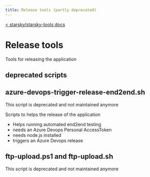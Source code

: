 ```yaml
---
title: Release tools (partly deprecated)
---
```


[< starsky/starsky-tools docs](../readme.md)

# Release tools

Tools for releasing the application

## deprecated scripts

## azure-devops-trigger-release-end2end.sh

This script is deprecated and not maintained anymore

Scripts to helps the release of the application

-   Helps running automated end2end testing
-   needs an Azure Devops Personal AccessToken
-   needs node.js installed
-   triggers an Azure Devops release

## ftp-upload.ps1 and ftp-upload.sh

This script is deprecated and not maintained anymore
